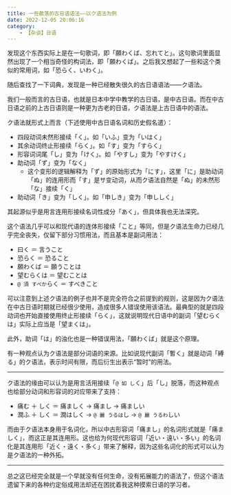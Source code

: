 ```yaml
---
title: 一些散落的古日语语法——以ク语法为例
date: 2022-12-05 20:06:16
category:
    - 【杂谈】日语
---
```


发现这个东西实际上是在一句歌词，即「願わくば、忘れてと」。这句歌词里面显然出现了一个相当奇怪的构词法，即「願わくば」。之后我又想起了一些和这个类似的常用词，如「恐らく、いわく」。

随后查找了一下词典，发现是一种已经散失很久的古日语语法——ク语法。

<!-- more -->

我们一般而言的古日语，也就是日本中学中教学的古日语，是中古日语。而在中古日语之前的上古日语则是一种更为古老的日语，ク语法是上古日语中的语法。

ク语法就形式上而言（下述使用中古日语名词和历史假名遣）：

- 四段动词未然形接续「く」。如「いふ」变为「いはく」
- 其余动词终止形接续「らく」。如「す」变为「すらく」
- 形容词词尾「し」变为「けく」。如「やすし」变为「やすけく」
- 助动词「ず」变为「なく」
    - 这个变形的逻辑解释为「ず」的原始形式为「にす」，这里「に」是助动词「ぬ」的连用形而「す」是サ变动词，从而ク语法自然是「ぬ」的未然形「な」接续「く」
- 助动词「き」变为「しく」。如「申しき」变为「申ししく」

其起源似乎是用言连用形接续名词性成分「あく」，但具体我也无法深究。

这个语法几乎可以和现代语的连体形接续「こと」等同，但是ク语法生命力已经几乎完全丧失，仅留下部分习惯用法，而且基本是副词用法：

- 曰く ＝ 言うこと
- 恐らく ＝ 恐ること
- 願わくば ＝ 願うことは
- 望むらくは ＝ 望むことは
- `@ 須 すべか`らく ＝ すべきこと

可以注意到上述ク语法的例子也并不是完全符合之前提到的规则，这是因为ク语法在中古日语时期就已经很少使用，造成很多人错误使用该语法。最典型的就是四段动词也开始直接使用终止形接续「らく」，这就说明现代日语中的副词「望むらくは」实际上应当是「望まくは」。

此外，助词「は」的浊化也是一种错误用法，「願わくば」就是这个原理。

有一种观点认为ク语法是部分词语的来源。比如说现代副词「暫く」就是动词「縛る」的ク语法，表示时间有限，而后衍生出表示“暂时”的用法。

---

ク语法的缘由可以认为是用言活用接续「`@ 如 し`く」后「し」脱落，而这种观点也给部分动词和形容词的对应带来了支持：

- 痛む ＋ しく ＝ 痛ましく → 痛まし → 痛ましい
- 潤ふ ＋ しく ＝ 潤はしく → `@ 麗 うるは`し → `@ 麗 うるわ`しい

而由于ク语法本身用于名词化，所以中古形容词「痛まし」的名词形式就是「痛ましく」，而这正是其连用形。这也给为何现代形容词「近い・遠い・多い」的名词化是其连用形「近く・遠く・多く」带来了解释，因为这些名词化的形式可以认为是ク语法的一种外拓。

---

总之这已经完全就是一个早就没有任何生命，没有拓展能力的语法了，但这个语法遗留下来的各种约定俗成用法却还在困扰着我这种摸索日语的学习者。